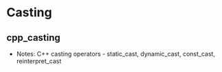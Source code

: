 # Casting

## cpp_casting
- Notes: C++ casting operators - static_cast, dynamic_cast, const_cast, reinterpret_cast